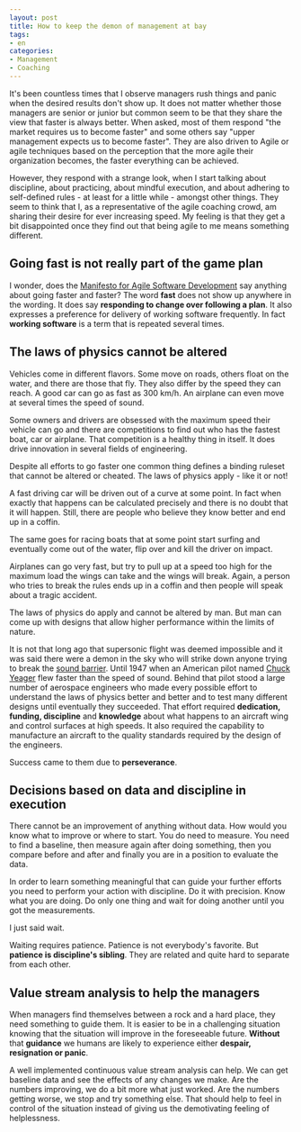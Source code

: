 ```yaml
---
layout: post
title: How to keep the demon of management at bay
tags:
- en
categories:
- Management
- Coaching
---
```

It's been countless times that I observe managers rush things and panic when the desired results don't show up. It does not matter whether those managers are senior or junior but common seem to be that they share the view that faster is always better. When asked, most of them respond "the market requires us to become faster" and some others say "upper management expects us to become faster". They are also driven to Agile or agile techniques based on the perception that the more agile their organization becomes, the faster everything can be achieved.

However, they respond with a strange look, when I start talking about discipline, about practicing, about mindful execution, and about adhering to self-defined rules - at least for a little while - amongst other things. They seem to think that I, as a representative of the agile coaching crowd, am sharing their desire for ever increasing speed. My feeling is that they get a bit disappointed once they find out that being agile to me means something different.

## Going fast is not really part of the game plan

I wonder, does the [Manifesto for Agile Software Development](http://agilemanifesto.org) say anything about going faster and faster? The word __fast__ does not show up anywhere in the wording. It does say __responding to change over following a plan__. It also expresses a preference for delivery of working software frequently. In fact __working software__ is a term that is repeated several times.

## The laws of physics cannot be altered

Vehicles come in different flavors. Some move on roads, others float on the water, and there are those that fly. They also differ by the speed they can reach. A good car can go as fast as 300 km/h. An airplane can even move at several times the speed of sound.

Some owners and drivers are obsessed with the maximum speed their vehicle can go and there are competitions to find out who has the fastest boat, car or airplane. That competition is a healthy thing in itself. It does drive innovation in several fields of engineering.

Despite all efforts to go faster one common thing defines a binding ruleset that cannot be altered or cheated. The laws of physics apply - like it or not!

A fast driving car will be driven out of a curve at some point. In fact when exactly that happens can be calculated precisely and there is no doubt that it will happen. Still, there are people who believe they know better and end up in a coffin.

The same goes for racing boats that at some point start surfing and eventually come out of the water, flip over and kill the driver on impact.

Airplanes can go very fast, but try to pull up at a speed too high for the maximum load the wings can take and the wings will break. Again, a person who tries to break the rules ends up in a coffin and then people will speak about a tragic accident.

The laws of physics do apply and cannot be altered by man. But man can come up with designs that allow higher performance within the limits of nature. 

It is not that long ago that supersonic flight was deemed impossible and it was said there were a demon in the sky who will strike down anyone trying to break the [sound barrier](http://en.wikipedia.org/wiki/Sound_barrier). Until 1947 when an American pilot named [Chuck Yeager](http://en.wikipedia.org/wiki/Chuck_Yeager) flew faster than the speed of sound. Behind that pilot stood a large number of aerospace engineers who made every possible effort to understand the laws of physics better and better and to test many different designs until eventually they succeeded. That effort required __dedication, funding, discipline__ and __knowledge__ about what happens to an aircraft wing and control surfaces at high speeds. It also required the capability to manufacture an aircraft to the quality standards required by the design of the engineers.

Success came to them due to __perseverance__.

## Decisions based on data and discipline in execution

There cannot be an improvement of anything without data. How would you know what to improve or where to start. You do need to measure. You need to find a baseline, then measure again after doing something, then you compare before and after and finally you are in a position to evaluate the data.

In order to learn something meaningful that can guide your further efforts you need to perform your action with discipline. Do it with precision. Know what you are doing. Do only one thing and wait for doing another until you got the measurements.

I just said wait.

Waiting requires patience. Patience is not everybody's favorite. But __patience is discipline's sibling__. They are related and quite hard to separate from each other.

## Value stream analysis to help the managers

When managers find themselves between a rock and a hard place, they need something to guide them. It is easier to be in a challenging situation knowing that the situation will improve in the foreseeable future. __Without__ that __guidance__ we humans are likely to experience either __despair, resignation or panic__.

A well implemented continuous value stream analysis can help. We can get baseline data and see the effects of any changes we make. Are the numbers improving, we do a bit more what just worked. Are the numbers getting worse, we stop and try something else. That should help to feel in control of the situation instead of giving us the demotivating feeling of helplessness.